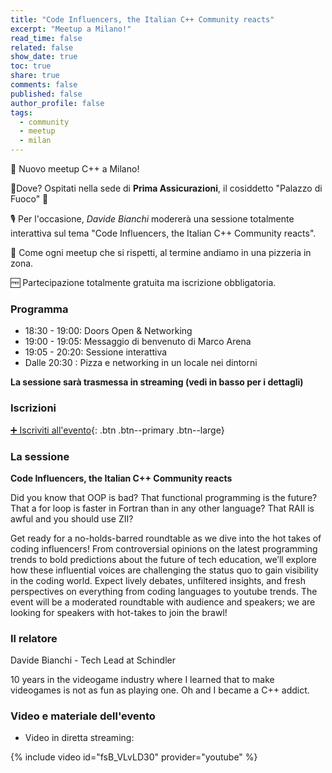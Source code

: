 ```yaml
---
title: "Code Influencers, the Italian C++ Community reacts"
excerpt: "Meetup a Milano!"
read_time: false
related: false
show_date: true
toc: true
share: true
comments: false
published: false
author_profile: false
tags:
  - community
  - meetup
  - milan  
---
```


🥳 Nuovo meetup C++ a Milano!

📌Dove? Ospitati nella sede di **Prima Assicurazioni**, il cosiddetto "Palazzo di Fuoco" 🤩

🎙️ Per l'occasione, *Davide Bianchi* modererà una sessione totalmente interattiva sul tema "Code Influencers, the Italian C++ Community reacts".

🍕 Come ogni meetup che si rispetti, al termine andiamo in una pizzeria in zona.

🆓 Partecipazione totalmente gratuita ma iscrizione obbligatoria.

### Programma

- 18:30 - 19:00: Doors Open & Networking
- 19:00 - 19:05: Messaggio di benvenuto di Marco Arena
- 19:05 - 20:20: Sessione interattiva
- Dalle 20:30  : Pizza e networking in un locale nei dintorni

**La sessione sarà trasmessa in streaming (vedi in basso per i dettagli)**

### Iscrizioni

[➕ Iscriviti all'evento](https://italiancpp-0425.eventbrite.it/){: .btn .btn--primary .btn--large}

### La sessione

**Code Influencers, the Italian C++ Community reacts**

Did you know that OOP is bad? That functional programming is the future? That a for loop is faster in Fortran than in any other language? That RAII is awful and you should use ZII?

Get ready for a no-holds-barred roundtable as we dive into the hot takes of coding influencers! From controversial opinions on the latest programming trends to bold predictions about the future of tech education, we’ll explore how these influential voices are challenging the status quo to gain visibility in the coding world. Expect lively debates, unfiltered insights, and fresh perspectives on everything from coding languages to youtube trends.
The event will be a moderated roundtable with audience and speakers; we are looking for speakers with hot-takes to join the brawl!

### Il relatore

Davide Bianchi - Tech Lead at Schindler 

10 years in the videogame industry where I learned that to make videogames is not as fun as playing one. Oh and I became a C++ addict.

### Video e materiale dell'evento

- Video in diretta streaming:

{% include video id="fsB_VLvLD30" provider="youtube" %}